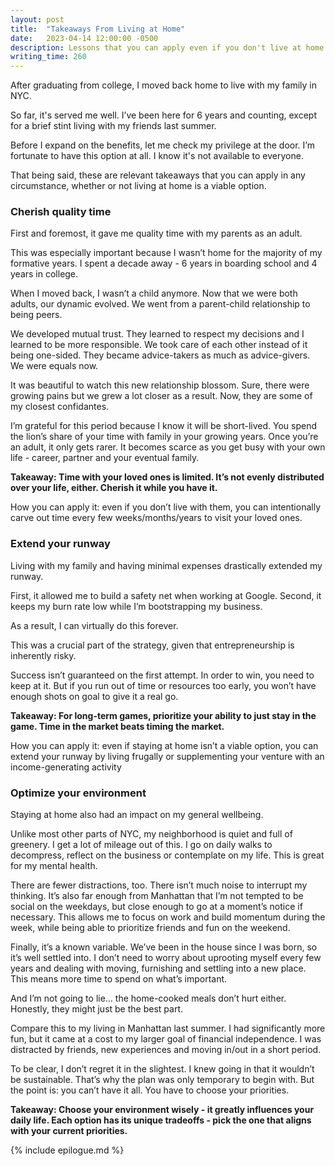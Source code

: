 ```yaml
---
layout: post
title:  "Takeaways From Living at Home"
date:   2023-04-14 12:00:00 -0500
description: Lessons that you can apply even if you don't live at home.
writing_time: 260
---
```


After graduating from college, I moved back home to live with my family in NYC.

So far, it's served me well. I’ve been here for 6 years and counting, except for a brief stint living with my friends last summer.

Before I expand on the benefits, let me check my privilege at the door. I’m fortunate to have this option at all. I know it's not available to everyone.

That being said, these are relevant takeaways that you can apply in any circumstance, whether or not living at home is a viable option.

### Cherish quality time

First and foremost, it gave me quality time with my parents as an adult.

This was especially important because I wasn’t home for the majority of my formative years. I spent a decade away - 6 years in boarding school and 4 years in college.

When I moved back, I wasn’t a child anymore. Now that we were both adults, our dynamic evolved. We went from a parent-child relationship to being peers.

We developed mutual trust. They learned to respect my decisions and I learned to be more responsible. We took care of each other instead of it being one-sided. They became advice-takers as much as advice-givers. We were equals now.

It was beautiful to watch this new relationship blossom. Sure, there were growing pains but we grew a lot closer as a result. Now, they are some of my closest confidantes.

I’m grateful for this period because I know it will be short-lived. You spend the lion’s share of your time with family in your growing years. Once you’re an adult, it only gets rarer. It becomes scarce as you get busy with your own life - career, partner and your eventual family.

**Takeaway: Time with your loved ones is limited. It’s not evenly distributed over your life, either. Cherish it while you have it.**

How you can apply it: even if you don’t live with them, you can intentionally carve out time every few weeks/months/years to visit your loved ones.


### Extend your runway

Living with my family and having minimal expenses drastically extended my runway.

First, it allowed me to build a safety net when working at Google. Second, it keeps my burn rate low while I’m bootstrapping my business.

As a result, I can virtually do this forever.

This was a crucial part of the strategy, given that entrepreneurship is inherently risky.

Success isn’t guaranteed on the first attempt. In order to win, you need to keep at it. But if you run out of time or resources too early, you won’t have enough shots on goal to give it a real go.

**Takeaway: For long-term games, prioritize your ability to just stay in the game. Time in the market beats timing the market.**

How you can apply it: even if staying at home isn’t a viable option, you can extend your runway by living frugally or supplementing your venture with an income-generating activity


### Optimize your environment

Staying at home also had an impact on my general wellbeing.

Unlike most other parts of NYC, my neighborhood is quiet and full of greenery. I get a lot of mileage out of this. I go on daily walks to decompress, reflect on the business or contemplate on my life. This is great for my mental health.

There are fewer distractions, too. There isn’t much noise to interrupt my thinking. It’s also far enough from Manhattan that I’m not tempted to be social on the weekdays, but close enough to go at a moment’s notice if necessary. This allows me to focus on work and build momentum during the week, while being able to prioritize friends and fun on the weekend.

Finally, it’s a known variable. We’ve been in the house since I was born, so it’s well settled into. I don’t need to worry about uprooting myself every few years and dealing with moving, furnishing and settling into a new place. This means more time to spend on what’s important.

And I’m not going to lie… the home-cooked meals don’t hurt either. Honestly, they might just be the best part.

Compare this to my living in Manhattan last summer. I had significantly more fun, but it came at a cost to my larger goal of financial independence. I was distracted by friends, new experiences and moving in/out in a short period.

To be clear, I don’t regret it in the slightest. I knew going in that it wouldn’t be sustainable. That’s why the plan was only temporary to begin with. But the point is: you can’t have it all. You have to choose your priorities.

**Takeaway: Choose your environment wisely - it greatly influences your daily life. Each option has its unique tradeoffs - pick the one that aligns with your current priorities.**

{% include epilogue.md %}